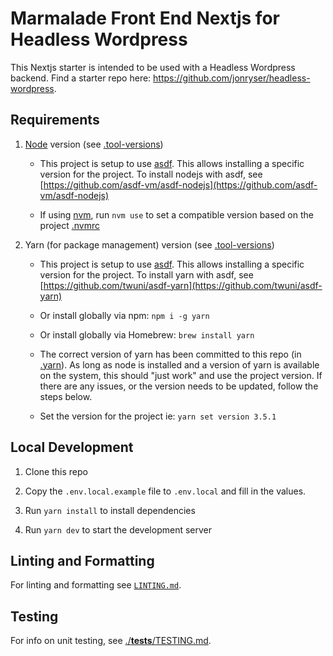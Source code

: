 # Marmalade Front End Nextjs for Headless Wordpress

This Nextjs starter is intended to be used with a Headless Wordpress backend. Find a starter repo here: <https://github.com/jonryser/headless-wordpress>.

## Requirements

1. [Node](https://nodejs.org/en/) version (see [.tool-versions](./.tool-versions))

   - This project is setup to use [asdf](https://github.com/asdf-vm/asdf).
     This allows installing a specific version for the project.
     To install nodejs with asdf, see [https://github.com/asdf-vm/asdf-nodejs](https://github.com/asdf-vm/asdf-nodejs)

   - If using [nvm](https://github.com/nvm-sh/nvm), run `nvm use` to set a compatible version based on the project [.nvmrc](./.nvmrc)

2. Yarn (for package management) version (see [.tool-versions](./.tool-versions))

   - This project is setup to use [asdf](https://github.com/asdf-vm/asdf).
     This allows installing a specific version for the project.
     To install yarn with asdf, see [https://github.com/twuni/asdf-yarn](https://github.com/twuni/asdf-yarn)

   - Or install globally via npm: `npm i -g yarn`

   - Or install globally via Homebrew: `brew install yarn`

   - The correct version of yarn has been committed to this repo (in [.yarn](./.yarn/releases)).
     As long as node is installed and a version of yarn is available on the system, this should "just work" and use the project version.
     If there are any issues, or the version needs to be updated, follow the steps below.

   - Set the version for the project ie: `yarn set version 3.5.1`

## Local Development

1. Clone this repo

1. Copy the `.env.local.example` file to `.env.local` and fill in the values.

1. Run `yarn install` to install dependencies

1. Run `yarn dev` to start the development server

## Linting and Formatting

For linting and formatting see [`LINTING.md`](./LINTING.md).

## Testing

For info on unit testing, see [./**tests**/TESTING.md](./__tests__/TESTING.md).
